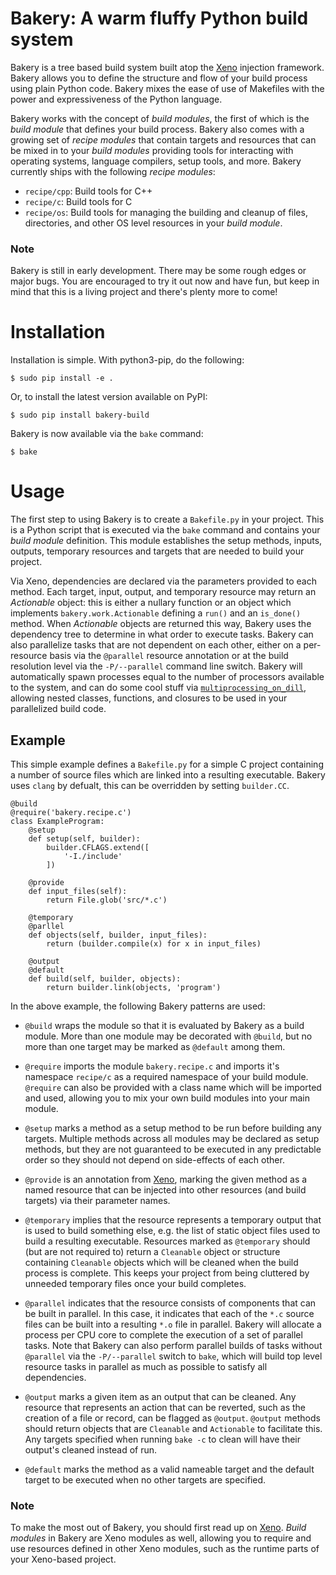 # Bakery: A warm fluffy Python build system

Bakery is a tree based build system built atop the
[Xeno](https://github.com/lainproliant/python3-xeno) injection framework.
Bakery allows you to define the structure and flow of your build process using
plain Python code.  Bakery mixes the ease of use of Makefiles with the power and
expressiveness of the Python language.

Bakery works with the concept of *build modules*, the first of which is the
*build module* that defines your build process.  Bakery also comes with a growing
set of *recipe modules* that contain targets and resources that can be mixed in
to your *build modules* providing tools for interacting with operating systems,
language compilers, setup tools, and more.  Bakery currently ships with the
following *recipe modules*:

- `recipe/cpp`: Build tools for C++
- `recipe/c`: Build tools for C
- `recipe/os`: Build tools for managing the building and cleanup of files,
    directories, and other OS level resources in your *build module*.

### Note
Bakery is still in early development.  There may be some rough edges or major
bugs.  You are encouraged to try it out now and have fun, but keep in mind that
this is a living project and there's plenty more to come!

# Installation

Installation is simple. With python3-pip, do the following:

```
$ sudo pip install -e .
```

Or, to install the latest version available on PyPI:

```
$ sudo pip install bakery-build
```

Bakery is now available via the `bake` command:

```
$ bake
```

# Usage
The first step to using Bakery is to create a `Bakefile.py` in your project.
This is a Python script that is executed via the `bake` command and contains
your *build module* definition.  This module establishes the setup methods,
inputs, outputs, temporary resources and targets that are needed to build your
project.

Via Xeno, dependencies are declared via the parameters provided to each
method.  Each target, input, output, and temporary resource may return an
*Actionable* object: this is either a nullary function or an object which
implements `bakery.work.Actionable` defining a `run()` and an `is_done()`
method.  When *Actionable* objects are returned this way, Bakery uses the
dependency tree to determine in what order to execute tasks.  Bakery can also
parallelize tasks that are not dependent on each other, either on a per-resource
basis via the `@parallel` resource annotation or at the build resolution level
via the `-P/--parallel` command line switch.  Bakery will automatically spawn
processes equal to the number of processors available to the system, and can do
some cool stuff via
[`multiprocessing_on_dill`](https://pypi.python.org/pypi/multiprocessing_on_dill),
allowing nested classes, functions, and closures to be used in your
parallelized build code.

## Example

This simple example defines a `Bakefile.py` for a simple C project containing a
number of source files which are linked into a resulting executable.  Bakery
uses `clang` by defualt, this can be overridden by setting `builder.CC`.

```
@build
@require('bakery.recipe.c')
class ExampleProgram:
	@setup
	def setup(self, builder):
		builder.CFLAGS.extend([
			'-I./include'
		])	

	@provide
	def input_files(self):
		return File.glob('src/*.c')
	
	@temporary
	@parllel
	def objects(self, builder, input_files):
		return (builder.compile(x) for x in input_files)

	@output
	@default
	def build(self, builder, objects):
		return builder.link(objects, 'program')
```

In the above example, the following Bakery patterns are used:

- `@build` wraps the module so that it is evaluated by Bakery as a build module.
    More than one module may be decorated with `@build`, but no more than one
    target may be marked as `@default` among them.

- `@require` imports the module `bakery.recipe.c` and imports it's namespace
    `recipe/c` as a required namespace of your build module.  `@require` can
    also be provided with a class name which will be imported and used, allowing
    you to mix your own build modules into your main module.

- `@setup` marks a method as a setup method to be run before building any
    targets.  Multiple methods across all modules may be declared as setup
    methods, but they are not guaranteed to be executed in any predictable order
    so they should not depend on side-effects of each other.

- `@provide` is an annotation from
    [Xeno](https://github.com/lainproliant/python3-xeno), marking the given
    method as a named resource that can be injected into other resources (and
    build targets) via their parameter names.

- `@temporary` implies that the resource represents a temporary output that is
    used to build something else, e.g. the list of static object files used to
    build a resulting executable.  Resources marked as `@temporary` should
    (but are not required to) return a `Cleanable` object or structure
    containing `Cleanable` objects which will be cleaned when the build process
    is complete.  This keeps your project from being cluttered by unneeded
    temporary files once your build completes.

- `@parallel` indicates that the resource consists of components that can be
    built in parallel.  In this case, it indicates that each of the `*.c` source
    files can be built into a resulting `*.o` file in parallel.  Bakery will
    allocate a process per CPU core to complete the execution of a set of
    parallel tasks.  Note that Bakery can also perform parallel builds of tasks
    without `@parallel` via the `-P/--parallel` switch to `bake`, which will
    build top level resource tasks in parallel as much as possible to satisfy
    all dependencies.

- `@output` marks a given item as an output that can be cleaned. Any resource
    that represents an action that can be reverted, such as the creation of a
    file or record, can be flagged as `@output`.  `@output` methods should
    return objects that are `Cleanable` and `Actionable` to facilitate this.
    Any targets specified when running `bake -c` to clean will have their
    output's cleaned instead of run.

- `@default` marks the method as a valid nameable target and the default target
    to be executed when no other targets are specified.

### Note
To make the most out of Bakery, you should first read up on
[Xeno](https://github.com/lainproliant/python3-xeno).  *Build modules* in Bakery
are Xeno modules as well, allowing you to require and use resources defined in
other Xeno modules, such as the runtime parts of your Xeno-based project.

